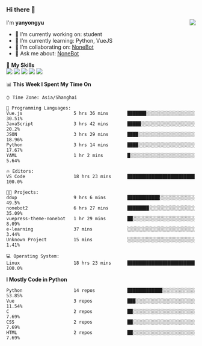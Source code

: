 ### Hi there 👋

<a href="#">
  <img align="right" src="https://github-readme-stats.vercel.app/api?username=yanyongyu&count_private=true&show_icons=true&bg_color=15,f2f7fd,E0EAFC" />
</a>

I'm **yanyongyu**

- 🔭 I’m currently working on: student
- 🌱 I’m currently learning: Python, VueJS
- 👯 I’m collaborating on: [NoneBot](https://github.com/nonebot)
- 💬 Ask me about: [NoneBot](https://github.com/nonebot)

🌟 **My Skills**  
![](https://img.shields.io/badge/-Python-3e74a2?style=flat-square&logo=Python&logoColor=fff)
![](https://img.shields.io/badge/-Vue-4fc08d?style=flat-square&logo=Vue.js&logoColor=fff)
![](https://img.shields.io/badge/-Node.js-339933?style=flat-square&logo=Node.js&logoColor=fff)
![](https://img.shields.io/badge/-Docker-2496ED?style=flat-square&logo=Docker&logoColor=fff)
![](https://img.shields.io/badge/-Linux-000000?style=flat-square&logo=Linux&logoColor=fff)

<!--START_SECTION:waka-->
📊 **This Week I Spent My Time On** 

```text
⌚︎ Time Zone: Asia/Shanghai

💬 Programming Languages: 
Vue.js                   5 hrs 36 mins       ███████░░░░░░░░░░░░░░░░░░   30.51% 
JavaScript               3 hrs 42 mins       █████░░░░░░░░░░░░░░░░░░░░   20.2% 
JSON                     3 hrs 29 mins       ████░░░░░░░░░░░░░░░░░░░░░   18.96% 
Python                   3 hrs 14 mins       ████░░░░░░░░░░░░░░░░░░░░░   17.67% 
YAML                     1 hr 2 mins         █░░░░░░░░░░░░░░░░░░░░░░░░   5.64%

🔥 Editors: 
VS Code                  18 hrs 23 mins      █████████████████████████   100.0%

🐱‍💻 Projects: 
ddup                     9 hrs 6 mins        ████████████░░░░░░░░░░░░░   49.5% 
nonebot2                 6 hrs 27 mins       ████████░░░░░░░░░░░░░░░░░   35.09% 
vuepress-theme-nonebot   1 hr 29 mins        ██░░░░░░░░░░░░░░░░░░░░░░░   8.09% 
e-learning               37 mins             ░░░░░░░░░░░░░░░░░░░░░░░░░   3.44% 
Unknown Project          15 mins             ░░░░░░░░░░░░░░░░░░░░░░░░░   1.41%

💻 Operating System: 
Linux                    18 hrs 23 mins      █████████████████████████   100.0%

```

**I Mostly Code in Python** 

```text
Python                   14 repos            █████████████░░░░░░░░░░░░   53.85% 
Vue                      3 repos             ███░░░░░░░░░░░░░░░░░░░░░░   11.54% 
C                        2 repos             ██░░░░░░░░░░░░░░░░░░░░░░░   7.69% 
CSS                      2 repos             ██░░░░░░░░░░░░░░░░░░░░░░░   7.69% 
HTML                     2 repos             ██░░░░░░░░░░░░░░░░░░░░░░░   7.69%

```



<!--END_SECTION:waka-->
